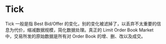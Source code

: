 # Tick

Tick 一般是指 Best Bid/Offer 的变化，别的变化被滤掉了，以丢弃不太重要的信息为代价，缩减数据规模，简化数据处理。真正的 Limit Order Book Market 中，交易所发的原始数据是所有对 Order Book 的增、删、改以及成交。



